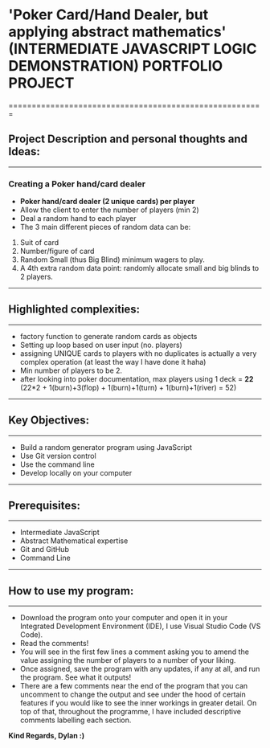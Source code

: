 # 'Poker Card/Hand Dealer, but applying abstract mathematics' (INTERMEDIATE JAVASCRIPT LOGIC DEMONSTRATION) PORTFOLIO PROJECT
=======================================================
## Project Description and personal thoughts and Ideas:
-------------------------------------------------------
### Creating a Poker hand/card dealer
+ **Poker hand/card dealer (2 unique cards) per player**
+ Allow the client to enter the number of players (min 2)
+ Deal a random hand to each player
+ The 3 main different pieces of random data can be:
1. Suit of card
2. Number/figure of card
3. Random Small (thus Big Blind) minimum wagers to play.
4. A 4th extra random data point: randomly allocate small and big blinds to 2 players.
-------------------------------------------------------
## Highlighted complexities:
-------------------------------------------------------
+ factory function to generate random cards as objects
+ Setting up loop based on user input (no. players)
+ assigning UNIQUE cards to players with no duplicates is actually a very complex operation (at least the way I have done it haha)
+ Min number of players to be 2.
+ after looking into poker documentation, max players using 1 deck = **22** (22*2 + 1(burn)+3(flop) + 1(burn)+1(turn) + 1(burn)+1(river) = 52)
-------------------------------------------------------
## Key Objectives:
-------------------------------------------------------
+ Build a random generator program using JavaScript
+ Use Git version control
+ Use the command line
+ Develop locally on your computer
-------------------------------------------------------
## Prerequisites:
-------------------------------------------------------
+ Intermediate JavaScript
+ Abstract Mathematical expertise
+ Git and GitHub
+ Command Line
-------------------------------------------------------
## How to use my program:
-------------------------------------------------------
+ Download the program onto your computer and open it in your Integrated Development Environment (IDE), I use Visual Studio Code (VS Code).
+ Read the comments!
+ You will see in the first few lines a comment asking you to amend the value assigning the number of players to a number of your liking.
+ Once assigned, save the program with any updates, if any at all, and run the program. See what it outputs!
+ There are a few comments near the end of the program that you can uncomment to change the output and see under the hood of certain features if you would like to see the inner workings in greater detail. On top of that, throughout the programme, I have included descriptive comments labelling each section.

**Kind Regards, Dylan :)**
